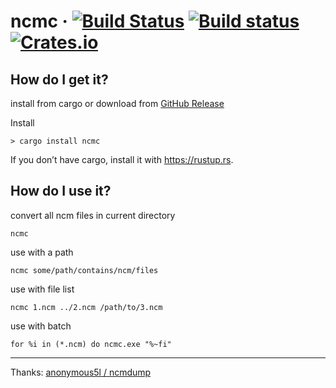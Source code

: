 # ncmc &middot; [![Build Status](https://travis-ci.org/magic-akari/ncmc.svg?branch=master)](https://travis-ci.org/magic-akari/ncmc) [![Build status](https://ci.appveyor.com/api/projects/status/qj0uc19p1oxuxn0v?svg=true)](https://ci.appveyor.com/project/magic-akari/ncmc) [![Crates.io](https://img.shields.io/crates/v/ncmc.svg?label=ncmc)](https://crates.io/crates/ncmc)

## How do I get it?

install from cargo or download from [GitHub Release](https://github.com/magic-akari/ncmc/releases)

Install

```
> cargo install ncmc
```

If you don’t have cargo, install it with
https://rustup.rs.

## How do I use it?

convert all ncm files in current directory

```
ncmc
```

use with a path

```
ncmc some/path/contains/ncm/files
```

use with file list

```
ncmc 1.ncm ../2.ncm /path/to/3.ncm
```

use with batch
```
for %i in (*.ncm) do ncmc.exe "%~fi"
```

---

Thanks: [anonymous5l / ncmdump](https://github.com/anonymous5l/ncmdump)
